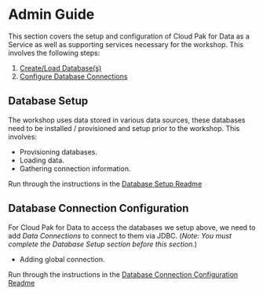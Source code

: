 # Admin Guide

This section covers the setup and configuration of Cloud Pak for Data as a Service as well as supporting services necessary for the workshop. This involves the following steps:

1. [Create/Load Database(s)](#database-setup)
1. [Configure Database Connections](#database-connection-configuration)

## Database Setup

The workshop uses data stored in various data sources, these databases need to be installed / provisioned and setup prior to the workshop. This involves:

* Provisioning databases.
* Loading data.
* Gathering connection information.

Run through the instructions in the [Database Setup Readme](./database-setup.md)

## Database Connection Configuration

For Cloud Pak for Data to access the databases we setup above, we need to add *Data Connections* to connect to them via JDBC. (_Note: You must complete the *Database Setup* section before this section._)

* Adding global connection.

Run through the instructions in the [Database Connection Configuration Readme](./database-connection-configuration.md)

